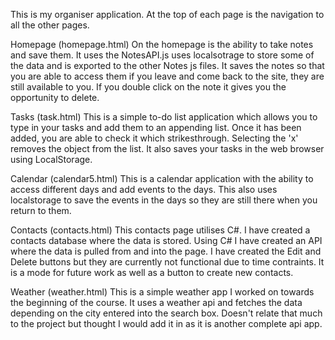 This is my organiser application. At the top of each page is the navigation to all the other pages.

Homepage (homepage.html)
On the homepage is the ability to take notes and save them. It uses the NotesAPI.js uses localsotrage to store some of the data and is exported to the other Notes js files. It saves the notes so that you are able to access them if you leave and come back to the site, they are still available to you. If you double click on the note it gives you the opportunity to delete.

Tasks (task.html)
This is a simple to-do list application which allows you to type in your tasks and add them to an appending list. Once it has been added, you are able to check it which strikesthrough. Selecting the 'x' removes the object from the list. It also saves your tasks in the web browser using LocalStorage.

Calendar (calendar5.html)
This is a calendar application with the ability to access different days and add events to the days. This also uses localstorage to save the events in the days so they are still there when you return to them.

Contacts (contacts.html)
This contacts page utilises C#. I have created a contacts database where the data is stored. Using C# I have created an API where the data is pulled from and into the page. I have created the Edit and Delete buttons but they are currently not functional due to time contraints. It is a mode for future work as well as a button to create new contacts.

Weather (weather.html)
This is a simple weather app I worked on towards the beginning of the course. It uses a weather api and fetches the data depending on the city entered into the search box. Doesn't relate that much to the project but thought I would add it in as it is another complete api app.
